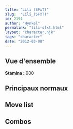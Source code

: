 ```yaml
---
title: "Lili (SFxT)"
slug:  "Lili_(SFxT)"
id: 2191
author: "Hynkel"
permalink: "lili-sfxt.html"
layout: "character.njk"
tags: "character"
date: "2012-03-08"
---
```




## Vue d'ensemble

**Stamina :** 900

## Principaux normaux

## Move list

## Combos
